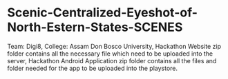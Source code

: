 # Scenic-Centralized-Eyeshot-of-North-Estern-States-SCENES
Team: Digi8, College: Assam Don Bosco University,
Hackathon Website zip folder contains all the necessary file which need to be uploaded into the server,
Hackathon Android Application zip folder contains all the files and folder needed for the app to be uploaded into the playstore.
